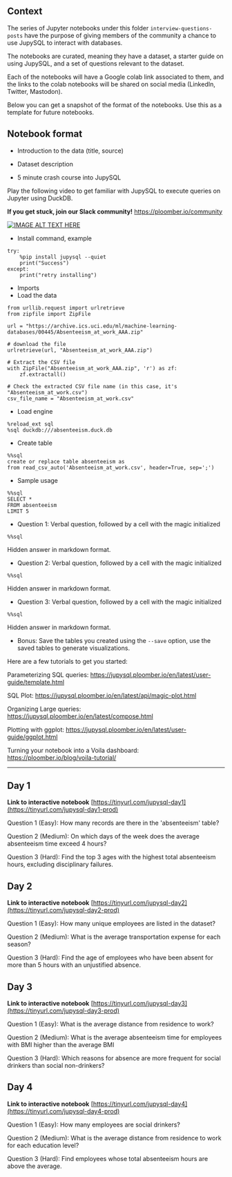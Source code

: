 ## Context

The series of Jupyter notebooks under this folder `interview-questions-posts` have the purpose of giving members of the community a chance to use JupySQL to interact with databases. 

The notebooks are curated, meaning they have a dataset, a starter guide on using JupySQL, and a set of questions relevant to the dataset. 

Each of the notebooks will have a Google colab link associated to them, and the links to the colab notebooks will be shared on social media (LinkedIn, Twitter, Mastodon).

Below you can get a snapshot of the format of the notebooks. Use this as a template for future notebooks.


## Notebook format

* Introduction to the data (title, source)
* Dataset description

* 5 minute crash course into JupySQL

Play the following video to get familiar with JupySQL to execute queries on Jupyter using DuckDB.

<b>If you get stuck, join our Slack community!</b> https://ploomber.io/community


[![IMAGE ALT TEXT HERE](https://img.youtube.com/vi/CsWEUYLaYU0/0.jpg)](https://www.youtube.com/watch?v=CsWEUYLaYU0)

* Install command, example



```
try:
    %pip install jupysql --quiet
    print("Success")
except:
    print("retry installing")
```

* Imports
* Load the data

```
from urllib.request import urlretrieve
from zipfile import ZipFile

url = "https://archive.ics.uci.edu/ml/machine-learning-databases/00445/Absenteeism_at_work_AAA.zip"

# download the file
urlretrieve(url, "Absenteeism_at_work_AAA.zip")

# Extract the CSV file
with ZipFile("Absenteeism_at_work_AAA.zip", 'r') as zf:
    zf.extractall()

# Check the extracted CSV file name (in this case, it's "Absenteeism_at_work.csv")
csv_file_name = "Absenteeism_at_work.csv"
```

* Load engine

```
%reload_ext sql
%sql duckdb:///absenteeism.duck.db
```

* Create table

```
%%sql
create or replace table absenteeism as
from read_csv_auto('Absenteeism_at_work.csv', header=True, sep=';')
```


* Sample usage

```
%%sql 
SELECT *
FROM absenteeism 
LIMIT 5
```

* Question 1: Verbal question, followed by a cell with the magic initialized

```
%%sql
```

Hidden answer in markdown format. 

* Question 2: Verbal question, followed by a cell with the magic initialized

```
%%sql
```

Hidden answer in markdown format. 

* Question 3: Verbal question, followed by a cell with the magic initialized

```
%%sql
```

Hidden answer in markdown format. 

* Bonus: Save the tables you created using the `--save` option, use the saved tables to generate visualizations.

Here are a few tutorials to get you started:

Parameterizing SQL queries: https://jupysql.ploomber.io/en/latest/user-guide/template.html

SQL Plot: https://jupysql.ploomber.io/en/latest/api/magic-plot.html

Organizing Large queries: https://jupysql.ploomber.io/en/latest/compose.html

Plotting with ggplot: https://jupysql.ploomber.io/en/latest/user-guide/ggplot.html

Turning your notebook into a Voila dashboard: https://ploomber.io/blog/voila-tutorial/

---------------------

## Day 1

**Link to interactive notebook** [https://tinyurl.com/jupysql-day1](https://tinyurl.com/jupysql-day1-prod)

Question 1 (Easy):
How many records are there in the 'absenteeism' table? 


Question 2 (Medium):
On which days of the week does the average absenteeism time exceed 4 hours? 


Question 3 (Hard):
Find the top 3 ages with the highest total absenteeism hours, excluding disciplinary failures.

## Day 2

**Link to interactive notebook** [https://tinyurl.com/jupysql-day2](https://tinyurl.com/jupysql-day2-prod) 

Question 1 (Easy):
How many unique employees are listed in the dataset?

Question 2 (Medium):
What is the average transportation expense for each season?

Question 3 (Hard):
Find the age of employees who have been absent for more than 5 hours with an unjustified absence.

## Day 3

**Link to interactive notebook** [https://tinyurl.com/jupysql-day3](https://tinyurl.com/jupysql-day3-prod)

Question 1 (Easy):
What is the average distance from residence to work? 

Question 2 (Medium):
What is the average absenteeism time for employees with BMI higher than the average BMI

Question 3 (Hard):
Which reasons for absence are more frequent for social drinkers than social non-drinkers?

## Day 4 

**Link to interactive notebook** [https://tinyurl.com/jupysql-day4](https://tinyurl.com/jupysql-day4-prod)

Question 1 (Easy):
How many employees are social drinkers?

Question 2 (Medium):
What is the average distance from residence to work for each education level?

Question 3 (Hard):
Find employees whose total absenteeism hours are above the average. 

